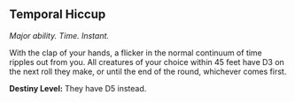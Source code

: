 ## Temporal Hiccup

_Major ability. Time. Instant._

With the clap of your hands, a flicker in the normal continuum of time ripples out from you. All creatures of your choice within 45 feet have D3 on the next roll they make, or until the end of the round, whichever comes first.

**Destiny Level:**
They have D5 instead.
